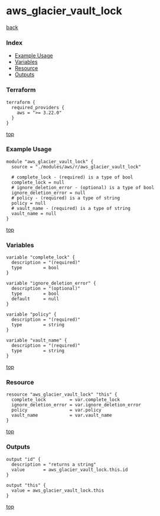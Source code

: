 # aws_glacier_vault_lock

[back](../aws.md)

### Index

- [Example Usage](#example-usage)
- [Variables](#variables)
- [Resource](#resource)
- [Outputs](#outputs)

### Terraform

```hcl
terraform {
  required_providers {
    aws = ">= 3.22.0"
  }
}
```

[top](#index)

### Example Usage

```hcl
module "aws_glacier_vault_lock" {
  source = "./modules/aws/r/aws_glacier_vault_lock"

  # complete_lock - (required) is a type of bool
  complete_lock = null
  # ignore_deletion_error - (optional) is a type of bool
  ignore_deletion_error = null
  # policy - (required) is a type of string
  policy = null
  # vault_name - (required) is a type of string
  vault_name = null
}
```

[top](#index)

### Variables

```hcl
variable "complete_lock" {
  description = "(required)"
  type        = bool
}

variable "ignore_deletion_error" {
  description = "(optional)"
  type        = bool
  default     = null
}

variable "policy" {
  description = "(required)"
  type        = string
}

variable "vault_name" {
  description = "(required)"
  type        = string
}
```

[top](#index)

### Resource

```hcl
resource "aws_glacier_vault_lock" "this" {
  complete_lock         = var.complete_lock
  ignore_deletion_error = var.ignore_deletion_error
  policy                = var.policy
  vault_name            = var.vault_name
}
```

[top](#index)

### Outputs

```hcl
output "id" {
  description = "returns a string"
  value       = aws_glacier_vault_lock.this.id
}

output "this" {
  value = aws_glacier_vault_lock.this
}
```

[top](#index)